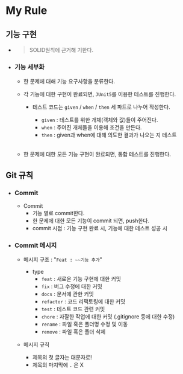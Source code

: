 # My Rule
## 기능 구현
- >SOLID원칙에 근거해 기한다.
- ### 기능 세부화
  - 한 문제에 대해 기능 요구사항을 분류한다.

  - 각 기능에 대한 구현이 완료되면, `JUnit5`를 이용한 테스트를 진행한다.
    - 테스트 코드는 `given` / `when` / `then` 세 파트로 나누어 작성한다.
      - `given` : 테스트를 위한 개체(객체와 값)들이 주어진다.
      - `when` : 주어진 개체들을 이용해 조건을 만든다.
      - `then` : given과 when에 대해 의도한 결과가 나오는 지 테스트
      
      <br/>
  - 한 문제에 대한 모든 기능 구현이 완료되면, 통합 테스트를 진행한다.

## Git 규칙
- ### Commit
  - Commit
      - 기능 별로 commit한다.
      - 한 문제에 대한 모든 기능이 commit 되면, push한다.
      - commit 시점 : 기능 구현 완료 시, 기능에 대한 테스트 성공 시

- ### Commit 메시지
  - 메시지 구조 :  "`Feat : ~~기능 추가`"
    - type
      - `feat` : 새로운 기능 구현에 대한 커밋
      - `fix` : 버그 수정에 대한 커밋
      - `docs` : 문서에 관한 커밋
      - `refactor` : 코드 리팩토링에 대한 커밋
      - `test` : 테스트 코드 관련 커밋
      - `chore` : 자잘한 작업에 대한 커밋 (.gitignore 등에 대한 수정)
      - `rename` : 파일 혹은 폴더명 수정 및 이동
      - `remove` : 파일 혹은 폴더 삭제
      
  - 메시지 규칙
    - 제목의 첫 글자는 대문자로!
    - 제목의 마지막에 `.` 은 X
